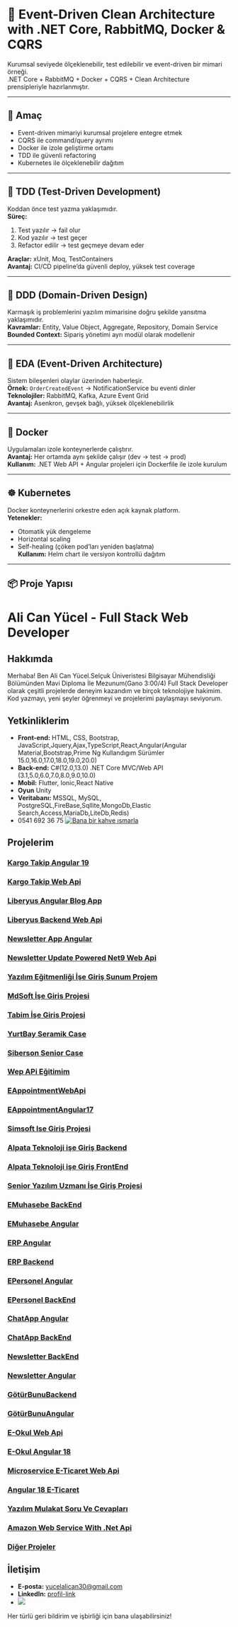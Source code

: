 # 🧠 Event-Driven Clean Architecture with .NET Core, RabbitMQ, Docker & CQRS

Kurumsal seviyede ölçeklenebilir, test edilebilir ve event-driven bir mimari örneği.  
.NET Core + RabbitMQ + Docker + CQRS + Clean Architecture prensipleriyle hazırlanmıştır.

---

## 📌 Amaç

- Event-driven mimariyi kurumsal projelere entegre etmek  
- CQRS ile command/query ayrımı  
- Docker ile izole geliştirme ortamı  
- TDD ile güvenli refactoring  
- Kubernetes ile ölçeklenebilir dağıtım

---

## 🧪 TDD (Test-Driven Development)

Koddan önce test yazma yaklaşımıdır.  
**Süreç:**  
1. Test yazılır → fail olur  
2. Kod yazılır → test geçer  
3. Refactor edilir → test geçmeye devam eder

**Araçlar:** xUnit, Moq, TestContainers  
**Avantaj:** CI/CD pipeline’da güvenli deploy, yüksek test coverage

---

## 🧩 DDD (Domain-Driven Design)

Karmaşık iş problemlerini yazılım mimarisine doğru şekilde yansıtma yaklaşımıdır.  
**Kavramlar:** Entity, Value Object, Aggregate, Repository, Domain Service  
**Bounded Context:** Sipariş yönetimi ayrı modül olarak modellenir

---

## 📡 EDA (Event-Driven Architecture)

Sistem bileşenleri olaylar üzerinden haberleşir.  
**Örnek:** `OrderCreatedEvent` → NotificationService bu eventi dinler  
**Teknolojiler:** RabbitMQ, Kafka, Azure Event Grid  
**Avantaj:** Asenkron, gevşek bağlı, yüksek ölçeklenebilirlik

---

## 🐳 Docker

Uygulamaları izole konteynerlerde çalıştırır.  
**Avantaj:** Her ortamda aynı şekilde çalışır (dev → test → prod)  
**Kullanım:** .NET Web API + Angular projeleri için Dockerfile ile izole kurulum

---

## ☸️ Kubernetes

Docker konteynerlerini orkestre eden açık kaynak platform.  
**Yetenekler:**  
- Otomatik yük dengeleme  
- Horizontal scaling  
- Self-healing (çöken pod’ları yeniden başlatma)  
**Kullanım:** Helm chart ile versiyon kontrollü dağıtım

---

## 📦 Proje Yapısı



# Ali Can Yücel - Full Stack Web Developer
## Hakkımda
Merhaba! Ben Ali Can Yücel.Selçuk Üniveristesi Bilgisayar Mühendisliği Bölümünden Mavi Diploma İle Mezunum(Gano 3:00/4) Full Stack Developer olarak çeşitli projelerde deneyim kazandım ve birçok teknolojiye hakimim. Kod yazmayı, yeni şeyler öğrenmeyi ve projelerimi paylaşmayı seviyorum.

## Yetkinliklerim
- **Front-end:** HTML, CSS, Bootstrap, JavaScript,Jquery,Ajax,TypeScript,React,Angular(Angular Material,Bootstrap,Prime Ng Kullandıgım Sürümler 15.0,16.0,17.0,18.0,19.0,20.0)
- **Back-end:** C#(12.0,13.0) .NET Core MVC/Web API (3.1,5.0,6.0,7.0,8.0,9.0,10.0)
- **Mobil:** Flutter, Ionic,React Native
- **Oyun** Unity
- **Veritabanı:** MSSQL, MySQL, PostgreSQL,FireBase,Sqllite,MongoDb,Elastic Search,Access,MariaDb,LiteDb,Redis)
- 0541 692 36 75
[![Bana bir kahve ısmarla](https://www.buymeacoffee.com/assets/img/custom_images/orange_img.png)](https://www.buymeacoffee.com/alicanyucel)

## Projelerim
### [Kargo Takip Angular 19](https://github.com/alicanyucel/KargoTakipAppAngular19)
### [Kargo Takip Web Api](https://github.com/alicanyucel/KargoTakipNet9)
### [Liberyus Angular Blog App](https://github.com/alicanyucel/BlogApi)
### [Liberyus Backend Web Api](https://github.com/alicanyucel/LiberyusBackend)
### [Newsletter App Angular](https://github.com/alicanyucel/NewsApp)
### [Newsletter Update Powered Net9 Web Api](https://github.com/alicanyucel/NewsApi)
### [Yazılım Eğitmenliği İşe Giriş Sunum Projem](https://github.com/alicanyucel/YazilimEgitmeniIseGirisProjem)
### [MdSoft İşe Giris Projesi](https://github.com/alicanyucel/MdSoftBackEndCase)
### [Tabim İşe Giris Projesi](https://github.com/alicanyucel/TabimBackendCaseNet9)
### [YurtBay Seramik Case](https://github.com/alicanyucel/YurtBaySeramikIseGiris)
### [Siberson Senior Case](https://github.com/alicanyucel/VeriketApplicationTest)
### [Wep APi Eğitimim](https://github.com/alicanyucel/WepApiCourseBtk)
### [EAppointmentWebApi](https://github.com/alicanyucel/EAppointment)
### [EAppointmentAngular17](https://github.com/alicanyucel/EAppoitmentAngular)
### [Simsoft Ise Giriş Projesi](https://github.com/alicanyucel/SimsoftIseGirisProjesi)
### [Alpata Teknoloji işe Giriş Backend](https://github.com/alicanyucel/AlpataBackEnd)
### [Alpata Teknoloji işe Giriş FrontEnd](https://github.com/alicanyucel/AlpataBilisimAngular)
### [Senior Yazılım Uzmanı İşe Giriş Projesi](https://github.com/alicanyucel/SeniorProje)
### [EMuhasebe BackEnd](https://github.com/alicanyucel/eMuhasebeServer)
### [EMuhasebe Angular](https://github.com/alicanyucel/EMuhasebeAngular17)
### [ERP Angular](https://github.com/alicanyucel/ErpAngular)
### [ERP Backend](https://github.com/alicanyucel/ErpServer)
### [EPersonel Angular](https://github.com/alicanyucel/EPersonelAngular17)
### [EPersonel BackEnd](https://github.com/alicanyucel/EPersenelBackend)
### [ChatApp Angular](https://github.com/alicanyucel/ChatAppAngular17)
### [ChatApp BackEnd](https://github.com/alicanyucel/ChatApiNet9)
### [Newsletter BackEnd](https://github.com/alicanyucel/NewsletterWebApi)
### [Newsletter Angular](https://github.com/alicanyucel/NewsletterAngularOnYuzAliCanYucel)
### [GötürBunuBackend](https://github.com/alicanyucel/GoturBunuBackend)
### [GötürBunuAngular](https://github.com/alicanyucel/GoturAngular)
### [E-Okul Web Api](https://github.com/alicanyucel/EOkulWebApi)
### [E-Okul Angular 18 ](https://github.com/alicanyucel/EOkulAngular18)
### [Microservice E-Ticaret Web Api](https://github.com/alicanyucel/MikroServiceECommerce)
### [Angular 18 E-Ticaret](https://github.com/alicanyucel/MikroServiceAngular18)
### [Yazılım Mulakat Soru Ve Cevapları](https://github.com/alicanyucel/Yazilim_Mulakat_Sorulari)
### [Amazon Web Service With .Net Api](https://github.com/alicanyucel/AWS)
### [Diğer Projeler](https://github.com/alicanyucel?tab=repositories)
## İletişim
- **E-posta:** yucelalican30@gmail.com
- **LinkedIn:** [profil-link](https://www.linkedin.com/in/ali-can-y%C3%BCcel-062b6517a/)
- <img src="https://github-readme-stats.vercel.app/api?username=alicanyucel&&show_icons=true&title_color=ffffff&icon_color=bb2acf&text_color=daf7dc&bg_color=151515">

Her türlü geri bildirim ve işbirliği için bana ulaşabilirsiniz!
